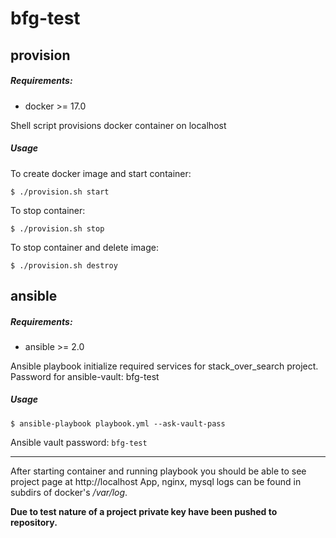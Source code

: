 # bfg-test

## provision
##### Requirements:
* docker >= 17.0

Shell script provisions docker container on localhost

##### Usage
To create docker image and start container:
```
$ ./provision.sh start
```
To stop container:
```
$ ./provision.sh stop
```
To stop container and delete image:
```
$ ./provision.sh destroy
```


## ansible
##### Requirements:
* ansible >= 2.0

Ansible playbook initialize required services for stack_over_search project. Password for ansible-vault: bfg-test

##### Usage
```
$ ansible-playbook playbook.yml --ask-vault-pass
```
Ansible vault password: `bfg-test`

----
After starting container and running playbook you should be able to see project page at http://localhost
App, nginx, mysql logs can be found in subdirs of docker's */var/log*.

**Due to test nature of a project private key have been pushed to repository.**
